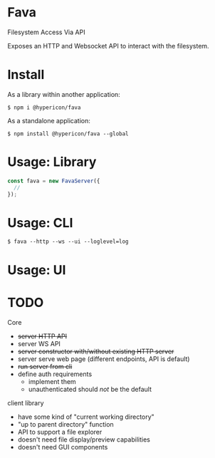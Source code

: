 
# Fava

Filesystem Access Via API

Exposes an HTTP and Websocket API to interact with the filesystem.

# Install

As a library within another application:

```
$ npm i @hypericon/fava
```

As a standalone application:

```
$ npm install @hypericon/fava --global
```

# Usage: Library

```typescript
const fava = new FavaServer({
  // 
});
```

# Usage: CLI

```
$ fava --http --ws --ui --loglevel=log
```

# Usage: UI



# TODO

Core

- ~~server HTTP API~~
- server WS API
- ~~server constructor with/without existing HTTP server~~
- server serve web page (different endpoints, API is default)
- ~~run server from cli~~
- define auth requirements
  - implement them
  - unauthenticated should *not* be the default

client library

- have some kind of "current working directory"
- "up to parent directory" function
- API to support a file explorer
- doesn't need file display/preview capabilities
- doesn't need GUI components

